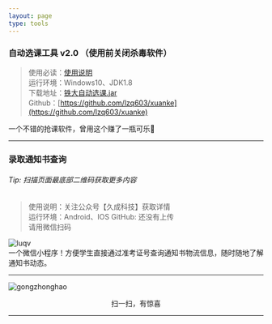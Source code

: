 ```yaml
---
layout: page
type: tools
---
```


<a name="xuanke"></a>
### 自动选课工具 v2.0  （使用前关闭杀毒软件）

>使用必读：[使用说明](http://www.tunan.work:8090/archives/xuanke)  
>运行环境：Windows10、JDK1.8  
>下载地址：[铁大自动选课.jar](http://www.tunan.work:8090/upload/2019/7/xuanke-96bb90fc6d4e41108b8c8598fdb34249.jar)   
>Github：[https://github.com/lzq603/xuanke](https://github.com/lzq603/xuanke)  

一个不错的抢课软件，曾用这个赚了一瓶可乐🤭

---
### 录取通知书查询

###### Tip: 扫描页面最底部二维码获取更多内容  
>使用说明：关注公众号【久成科技】获取详情  
>运行环境：Android、IOS
>GitHub: 还没有上传  
>请用微信扫码  

![luqv](http://www.tunan.work:8090/upload/2019/8/gh_64aabb2646d1_258-4ce80387e9624148b0ce52e712c91fbc.jpg)  
一个微信小程序！方便学生直接通过准考证号查询通知书物流信息，随时随地了解通知书动态。  

---  
![gongzhonghao](http://www.tunan.work:8090/upload/2019/8/qrcode_for_gh_889c8e5b9670_258-6b1c716ebd9f45e98ef74a5ef6172f9e.jpg)  
<p style="text-align:center;">扫一扫，有惊喜</p>

---  
